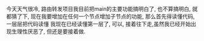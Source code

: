 今天天气很冷,  路由转发项目我目前把main的主要功能搞明白了, 也不算搞明白, 就都猜了下, 现在我要增加在任何一个节点增加子节点的功能, 那么首先得读懂代码, 一层层把代码读懂
我现在已经读懂第一层了, 可以, 接着往下走,虽然我已经开始出现生理性厌恶了, 但还是要接着做.
